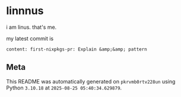 # linnnus

i am linus. that's me.

my latest commit is

```
content: first-nixpkgs-pr: Explain &amp;&amp; pattern
```

## Meta

This README was automatically generated on `pkrvmb0rtv228un` using Python
`3.10.18` at `2025-08-25 05:40:34.629879`.
